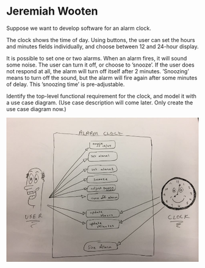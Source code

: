 # Jeremiah Wooten

Suppose we want to develop software for an alarm clock.

The clock shows the time of day. Using buttons, the user can set the hours and minutes fields individually, and choose between 12 and 24-hour display.

It is possible to set one or two alarms. When an alarm fires, it will sound some noise. The user can turn it off, or choose to ’snooze’. If the user does not respond at all, the alarm will turn off itself after 2 minutes. ’Snoozing’ means to turn off the sound, but the alarm will fire again after some minutes of delay. This ’snoozing time’ is pre-adjustable.

Identify the top-level functional requirement for the clock, and model it with a use case diagram.  (Use case description will come later.  Only create the use case diagram now.)

![Alarm Clock Use Case Diagram](https://github.com/jtw449/AlarmClock/blob/master/AlarmClockUseCaseDiagram.jpeg "Alarm Clock Use Case diagram")
